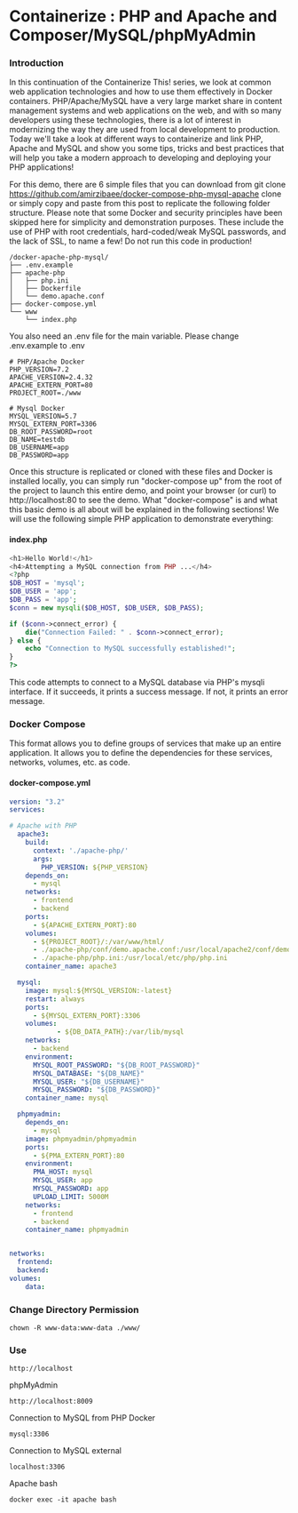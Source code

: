 Containerize : PHP and Apache and Composer/MySQL/phpMyAdmin
===================================

### Introduction 
In this continuation of the Containerize This! series, we look at common web application technologies and how to use them effectively in Docker containers. PHP/Apache/MySQL have a very large market share in content management systems and web applications on the web, and with so many developers using these technologies, there is a lot of interest in modernizing the way they are used from local development to production. Today we'll take a look at different ways to containerize and link PHP, Apache and MySQL and show you some tips, tricks and best practices that will help you take a modern approach to developing and deploying your PHP applications!

For this demo, there are 6 simple files that you can download from git clone https://github.com/amirzibaee/docker-compose-php-mysql-apache
clone or simply copy and paste from this post to replicate the following folder structure. Please note that some Docker and security principles have been skipped here for simplicity and demonstration purposes. These include the use of PHP with root credentials, hard-coded/weak MySQL passwords, and the lack of SSL, to name a few! Do not run this code in production!



```shell
/docker-apache-php-mysql/
├── .env.example
├── apache-php
│   ├── php.ini
│   ├── Dockerfile
│   └── demo.apache.conf
├── docker-compose.yml
└── www
    └── index.php
```

You also need an .env file for the main variable. Please change .env.example to .env

```dotenv
# PHP/Apache Docker
PHP_VERSION=7.2
APACHE_VERSION=2.4.32
APACHE_EXTERN_PORT=80
PROJECT_ROOT=./www

# Mysql Docker
MYSQL_VERSION=5.7
MYSQL_EXTERN_PORT=3306
DB_ROOT_PASSWORD=root
DB_NAME=testdb
DB_USERNAME=app
DB_PASSWORD=app
```
Once this structure is replicated or cloned with these files and Docker is installed locally, you can simply run "docker-compose up" from the root of the project to launch this entire demo, and point your browser (or curl) to http://localhost:80 to see the demo. What "docker-compose" is and what this basic demo is all about will be explained in the following sections!
We will use the following simple PHP application to demonstrate everything:

#### index.php
```php
<h1>Hello World!</h1>
<h4>Attempting a MySQL connection from PHP ...</h4>
<?php
$DB_HOST = 'mysql';
$DB_USER = 'app';
$DB_PASS = 'app';
$conn = new mysqli($DB_HOST, $DB_USER, $DB_PASS);

if ($conn->connect_error) {
    die("Connection Failed: " . $conn->connect_error);
} else {
    echo "Connection to MySQL successfully established!";
}
?>

```
This code attempts to connect to a MySQL database via PHP's mysqli interface. If it succeeds, it prints a success message. If not, it prints an error message.

### Docker Compose

This format allows you to define groups of services that make up an entire application. It allows you to define the dependencies for these services, networks, volumes, etc. as code.

#### docker-compose.yml
```yaml
version: "3.2"
services:

# Apache with PHP
  apache3:
    build:
      context: './apache-php/'
      args:
        PHP_VERSION: ${PHP_VERSION}
    depends_on:
      - mysql
    networks:
      - frontend
      - backend
    ports:
      - ${APACHE_EXTERN_PORT}:80
    volumes:
      - ${PROJECT_ROOT}/:/var/www/html/
      - ./apache-php/conf/demo.apache.conf:/usr/local/apache2/conf/demo.apache.conf
      - ./apache-php/php.ini:/usr/local/etc/php/php.ini
    container_name: apache3

  mysql:
    image: mysql:${MYSQL_VERSION:-latest}
    restart: always
    ports:
      - ${MYSQL_EXTERN_PORT}:3306
    volumes:
            - ${DB_DATA_PATH}:/var/lib/mysql
    networks:
      - backend
    environment:
      MYSQL_ROOT_PASSWORD: "${DB_ROOT_PASSWORD}"
      MYSQL_DATABASE: "${DB_NAME}"
      MYSQL_USER: "${DB_USERNAME}"
      MYSQL_PASSWORD: "${DB_PASSWORD}"
    container_name: mysql

  phpmyadmin:
    depends_on:
      - mysql
    image: phpmyadmin/phpmyadmin
    ports:
      - ${PMA_EXTERN_PORT}:80
    environment:
      PMA_HOST: mysql
      MYSQL_USER: app
      MYSQL_PASSWORD: app
      UPLOAD_LIMIT: 5000M
    networks:
      - frontend
      - backend
    container_name: phpmyadmin


networks:
  frontend:
  backend:
volumes:
    data:

```
### Change Directory Permission
```
chown -R www-data:www-data ./www/
```

### Use
```
http://localhost
```
phpMyAdmin
```
http://localhost:8009
```
Connection to MySQL from PHP Docker
```
mysql:3306
```
Connection to MySQL external
```
localhost:3306
```
Apache bash 
```
docker exec -it apache bash
```


